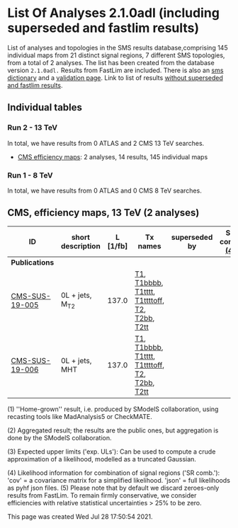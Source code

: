 # List Of Analyses 2.1.0adl (including superseded and fastlim results)
List of analyses and topologies in the SMS results database,comprising 145 individual maps from 21 distinct signal regions, 7 different SMS topologies, from a total of 2 analyses.
The list has been created from the database version `2.1.0adl.`
Results from FastLim are included. There is also an  [sms dictionary](SmsDictionary210adl) and a [validation page](Validation210adl).
Link to list of results [without superseded and fastlim results](ListOfAnalyses210adl).

## Individual tables

### Run 2 - 13 TeV
In total, we have results from 0 ATLAS and 2 CMS 13 TeV searches.
 * [CMS efficiency maps](#CMSefficiencymaps13): 2  analyses, 14 results, 145 individual maps

### Run 1 - 8 TeV
In total, we have results from 0 ATLAS and 0 CMS 8 TeV searches.

<a name="CMSefficiencymaps13"></a>
## CMS, efficiency maps, 13 TeV (2 analyses)

| **ID** | **short description** | **L [1/fb]** | **Tx names** | **superseded by** | **SR comb. [(4)](#A4)** |
|--------|-----------------------|--------------|--------------|-------------------|-------------------------|
| **Publications** | | | | | |
| [CMS-SUS-19-005](http://cms-results.web.cern.ch/cms-results/public-results/publications/SUS-19-005/index.html)<a name="CMS-SUS-19-005"></a> | 0L + jets, M<sub>T2</sub> | 137.0 | [T1](SmsDictionary210adl+superseded#T1), [T1bbbb](SmsDictionary210adl+superseded#T1bbbb), [T1tttt](SmsDictionary210adl+superseded#T1tttt), [T1ttttoff](SmsDictionary210adl+superseded#T1ttttoff), [T2](SmsDictionary210adl+superseded#T2), [T2bb](SmsDictionary210adl+superseded#T2bb), [T2tt](SmsDictionary210adl+superseded#T2tt) | |  |
| [CMS-SUS-19-006](http://cms-results.web.cern.ch/cms-results/public-results/publications/SUS-19-006/index.html)<a name="CMS-SUS-19-006"></a> | 0L + jets, MHT | 137.0 | [T1](SmsDictionary210adl+superseded#T1), [T1bbbb](SmsDictionary210adl+superseded#T1bbbb), [T1tttt](SmsDictionary210adl+superseded#T1tttt), [T1ttttoff](SmsDictionary210adl+superseded#T1ttttoff), [T2](SmsDictionary210adl+superseded#T2), [T2bb](SmsDictionary210adl+superseded#T2bb), [T2tt](SmsDictionary210adl+superseded#T2tt) | |  |


<a name='A1'>(1)</a> ''Home-grown'' result, i.e. produced by SModelS collaboration, using recasting tools like MadAnalysis5 or CheckMATE.

<a name='A2'>(2)</a> Aggregated result; the results are the public ones, but aggregation is done by the SModelS collaboration.

<a name='A3'>(3)</a> Expected upper limits ('exp. ULs'): Can be used to compute a crude approximation of a likelihood, modelled as a truncated Gaussian.

<a name='A4'>(4)</a> Likelihood information for combination of signal regions ('SR comb.'): 'cov' = a covariance matrix for a simplified likelihood. 'json' = full likelihoods as pyhf json files.
<a name='A5'>(5)</a> Please note that by default we discard zeroes-only results from FastLim. To remain firmly conservative, we consider efficiencies with relative statistical uncertainties > 25% to be zero.


This page was created Wed Jul 28 17:50:54 2021.
